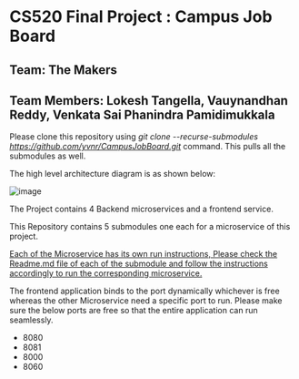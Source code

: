 # CS520 Final Project : **Campus Job Board**
## Team: The Makers
## Team Members: Lokesh Tangella, Vauynandhan Reddy, Venkata Sai Phanindra Pamidimukkala

Please clone this repository using *git clone --recurse-submodules https://github.com/yvnr/CampusJobBoard.git* command. This pulls all the submodules as well.


The high level architecture diagram is as shown below: 

![image](https://user-images.githubusercontent.com/30817222/208218120-874c4bbd-ee12-4c74-a9e0-2010f7f38258.png)


The Project contains 4 Backend microservices and a frontend service. 

This Repository contains 5 submodules one each for a microservice of this project. 

<ins>Each of the Microservice has its own run instructions, Please check the Readme.md file of each of the submodule and follow the instructions accordingly to run the corresponding microservice.</ins>

The frontend application binds to the port dynamically whichever is free whereas the other Microservice need a specific port to run.
Please make sure the below ports are free so that the entire application can run seamlessly.
* 8080
* 8081
* 8000
* 8060
